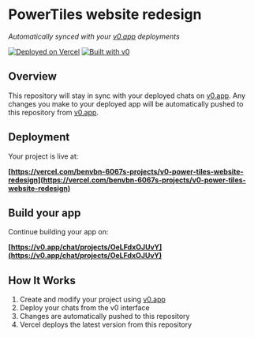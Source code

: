 # PowerTiles website redesign

*Automatically synced with your [v0.app](https://v0.app) deployments*

[![Deployed on Vercel](https://img.shields.io/badge/Deployed%20on-Vercel-black?style=for-the-badge&logo=vercel)](https://vercel.com/benvbn-6067s-projects/v0-power-tiles-website-redesign)
[![Built with v0](https://img.shields.io/badge/Built%20with-v0.app-black?style=for-the-badge)](https://v0.app/chat/projects/OeLFdxOJUvY)

## Overview

This repository will stay in sync with your deployed chats on [v0.app](https://v0.app).
Any changes you make to your deployed app will be automatically pushed to this repository from [v0.app](https://v0.app).

## Deployment

Your project is live at:

**[https://vercel.com/benvbn-6067s-projects/v0-power-tiles-website-redesign](https://vercel.com/benvbn-6067s-projects/v0-power-tiles-website-redesign)**

## Build your app

Continue building your app on:

**[https://v0.app/chat/projects/OeLFdxOJUvY](https://v0.app/chat/projects/OeLFdxOJUvY)**

## How It Works

1. Create and modify your project using [v0.app](https://v0.app)
2. Deploy your chats from the v0 interface
3. Changes are automatically pushed to this repository
4. Vercel deploys the latest version from this repository
